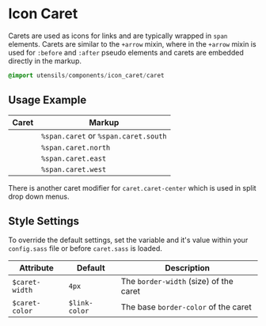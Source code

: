 
# Icon Caret
Carets are used as icons for links and are typically wrapped in `span`
elements. Carets are similar to the `+arrow` mixin, where in the `+arrow`
mixin is used for `:before` and `:after` pseudo elements and carets are
embedded directly in the markup.

```sass
@import utensils/components/icon_caret/caret
```

## Usage Example

Caret                             | Markup
--------------------------------- | --------------------------
<span class="caret"></span>       | `%span.caret` or `%span.caret.south`
<span class="caret north"></span> | `%span.caret.north`
<span class="caret east"></span>  | `%span.caret.east`
<span class="caret west"></span>  | `%span.caret.west`

There is another caret modifier for `caret.caret-center` which is used
in split drop down menus.

## Style Settings
To override the default settings, set the variable and it's value
within your `config.sass` file or before `caret.sass` is loaded.

Attribute      | Default       | Description
-------------- | ------------- | -------------------------------------------
`$caret-width` | `4px`         | The `border-width` (size) of the caret
`$caret-color` | `$link-color` | The base `border-color` of the caret

